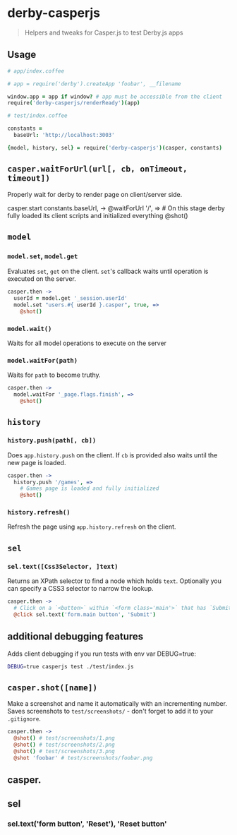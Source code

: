 # derby-casperjs

> Helpers and tweaks for Casper.js to test Derby.js apps

## Usage

```coffee
# app/index.coffee

# app = require('derby').createApp 'foobar', __filename

window.app = app if window? # app must be accessible from the client
require('derby-casperjs/renderReady')(app)
```

```coffee
# test/index.coffee

constants =
  baseUrl: 'http://localhost:3003'

{model, history, sel} = require('derby-casperjs')(casper, constants)
```

## `casper.waitForUrl(url[, cb, onTimeout, timeout])`

Properly wait for derby to render page on client/server side.

casper.start constants.baseUrl, ->
  @waitForUrl '/', =>
    # On this stage derby fully loaded its client scripts and initialized everything
    @shot()

## `model`

### `model.set`, `model.get`

Evaluates `set`, `get` on the client. `set`'s callback waits until operation is executed on the server.

```coffee
casper.then ->
  userId = model.get '_session.userId'
  model.set "users.#{ userId }.casper", true, =>
    @shot()
```

### `model.wait()`

Waits for all model operations to execute on the server

### `model.waitFor(path)`

Waits for `path` to become truthy.

```coffee
casper.then ->
  model.waitFor '_page.flags.finish', =>
    @shot()
```

## `history`

### `history.push(path[, cb])`

Does `app.history.push` on the client. If `cb` is provided also waits until
the new page is loaded.

```coffee
casper.then ->
  history.push '/games', =>
    # Games page is loaded and fully initialized
    @shot()
```

### `history.refresh()`

Refresh the page using `app.history.refresh` on the client.

## `sel`

### `sel.text([Css3Selector, ]text)`

Returns an XPath selector to find a node which holds `text`.
Optionally you can specify a CSS3 selector to narrow the lookup.

```coffee
casper.then ->
  # Click on a `<button>` within `<form class='main'>` that has `Submit` text.
  @click sel.text('form.main button', 'Submit')
```

## additional debugging features

Adds client debugging if you run tests with env var DEBUG=true:

```bash
DEBUG=true casperjs test ./test/index.js
```

## `casper.shot([name])`

Make a screenshot and name it automatically with an incrementing number.
Saves screenshots to `test/screenshots/` - don't forget to add it to your `.gitignore`.

```coffee
casper.then ->
  @shot() # test/screenshots/1.png
  @shot() # test/screenshots/2.png
  @shot() # test/screenshots/3.png
  @shot 'foobar' # test/screenshots/foobar.png
```

## casper.

## sel

### sel.text('form button', 'Reset'), 'Reset button'